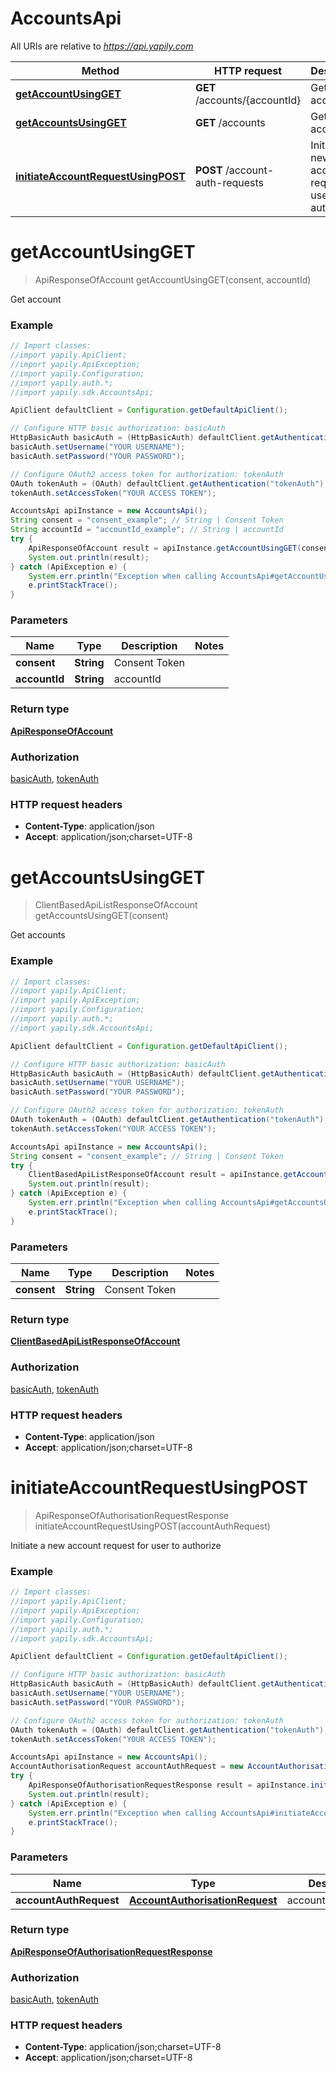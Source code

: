 # AccountsApi

All URIs are relative to *https://api.yapily.com*

Method | HTTP request | Description
------------- | ------------- | -------------
[**getAccountUsingGET**](AccountsApi.md#getAccountUsingGET) | **GET** /accounts/{accountId} | Get account
[**getAccountsUsingGET**](AccountsApi.md#getAccountsUsingGET) | **GET** /accounts | Get accounts
[**initiateAccountRequestUsingPOST**](AccountsApi.md#initiateAccountRequestUsingPOST) | **POST** /account-auth-requests | Initiate a new account request for user to authorize


<a name="getAccountUsingGET"></a>
# **getAccountUsingGET**
> ApiResponseOfAccount getAccountUsingGET(consent, accountId)

Get account

### Example
```java
// Import classes:
//import yapily.ApiClient;
//import yapily.ApiException;
//import yapily.Configuration;
//import yapily.auth.*;
//import yapily.sdk.AccountsApi;

ApiClient defaultClient = Configuration.getDefaultApiClient();

// Configure HTTP basic authorization: basicAuth
HttpBasicAuth basicAuth = (HttpBasicAuth) defaultClient.getAuthentication("basicAuth");
basicAuth.setUsername("YOUR USERNAME");
basicAuth.setPassword("YOUR PASSWORD");

// Configure OAuth2 access token for authorization: tokenAuth
OAuth tokenAuth = (OAuth) defaultClient.getAuthentication("tokenAuth");
tokenAuth.setAccessToken("YOUR ACCESS TOKEN");

AccountsApi apiInstance = new AccountsApi();
String consent = "consent_example"; // String | Consent Token
String accountId = "accountId_example"; // String | accountId
try {
    ApiResponseOfAccount result = apiInstance.getAccountUsingGET(consent, accountId);
    System.out.println(result);
} catch (ApiException e) {
    System.err.println("Exception when calling AccountsApi#getAccountUsingGET");
    e.printStackTrace();
}
```

### Parameters

Name | Type | Description  | Notes
------------- | ------------- | ------------- | -------------
 **consent** | **String**| Consent Token |
 **accountId** | **String**| accountId |

### Return type

[**ApiResponseOfAccount**](ApiResponseOfAccount.md)

### Authorization

[basicAuth](../README.md#basicAuth), [tokenAuth](../README.md#tokenAuth)

### HTTP request headers

 - **Content-Type**: application/json
 - **Accept**: application/json;charset=UTF-8

<a name="getAccountsUsingGET"></a>
# **getAccountsUsingGET**
> ClientBasedApiListResponseOfAccount getAccountsUsingGET(consent)

Get accounts

### Example
```java
// Import classes:
//import yapily.ApiClient;
//import yapily.ApiException;
//import yapily.Configuration;
//import yapily.auth.*;
//import yapily.sdk.AccountsApi;

ApiClient defaultClient = Configuration.getDefaultApiClient();

// Configure HTTP basic authorization: basicAuth
HttpBasicAuth basicAuth = (HttpBasicAuth) defaultClient.getAuthentication("basicAuth");
basicAuth.setUsername("YOUR USERNAME");
basicAuth.setPassword("YOUR PASSWORD");

// Configure OAuth2 access token for authorization: tokenAuth
OAuth tokenAuth = (OAuth) defaultClient.getAuthentication("tokenAuth");
tokenAuth.setAccessToken("YOUR ACCESS TOKEN");

AccountsApi apiInstance = new AccountsApi();
String consent = "consent_example"; // String | Consent Token
try {
    ClientBasedApiListResponseOfAccount result = apiInstance.getAccountsUsingGET(consent);
    System.out.println(result);
} catch (ApiException e) {
    System.err.println("Exception when calling AccountsApi#getAccountsUsingGET");
    e.printStackTrace();
}
```

### Parameters

Name | Type | Description  | Notes
------------- | ------------- | ------------- | -------------
 **consent** | **String**| Consent Token |

### Return type

[**ClientBasedApiListResponseOfAccount**](ClientBasedApiListResponseOfAccount.md)

### Authorization

[basicAuth](../README.md#basicAuth), [tokenAuth](../README.md#tokenAuth)

### HTTP request headers

 - **Content-Type**: application/json
 - **Accept**: application/json;charset=UTF-8

<a name="initiateAccountRequestUsingPOST"></a>
# **initiateAccountRequestUsingPOST**
> ApiResponseOfAuthorisationRequestResponse initiateAccountRequestUsingPOST(accountAuthRequest)

Initiate a new account request for user to authorize

### Example
```java
// Import classes:
//import yapily.ApiClient;
//import yapily.ApiException;
//import yapily.Configuration;
//import yapily.auth.*;
//import yapily.sdk.AccountsApi;

ApiClient defaultClient = Configuration.getDefaultApiClient();

// Configure HTTP basic authorization: basicAuth
HttpBasicAuth basicAuth = (HttpBasicAuth) defaultClient.getAuthentication("basicAuth");
basicAuth.setUsername("YOUR USERNAME");
basicAuth.setPassword("YOUR PASSWORD");

// Configure OAuth2 access token for authorization: tokenAuth
OAuth tokenAuth = (OAuth) defaultClient.getAuthentication("tokenAuth");
tokenAuth.setAccessToken("YOUR ACCESS TOKEN");

AccountsApi apiInstance = new AccountsApi();
AccountAuthorisationRequest accountAuthRequest = new AccountAuthorisationRequest(); // AccountAuthorisationRequest | accountAuthRequest
try {
    ApiResponseOfAuthorisationRequestResponse result = apiInstance.initiateAccountRequestUsingPOST(accountAuthRequest);
    System.out.println(result);
} catch (ApiException e) {
    System.err.println("Exception when calling AccountsApi#initiateAccountRequestUsingPOST");
    e.printStackTrace();
}
```

### Parameters

Name | Type | Description  | Notes
------------- | ------------- | ------------- | -------------
 **accountAuthRequest** | [**AccountAuthorisationRequest**](AccountAuthorisationRequest.md)| accountAuthRequest |

### Return type

[**ApiResponseOfAuthorisationRequestResponse**](ApiResponseOfAuthorisationRequestResponse.md)

### Authorization

[basicAuth](../README.md#basicAuth), [tokenAuth](../README.md#tokenAuth)

### HTTP request headers

 - **Content-Type**: application/json;charset=UTF-8
 - **Accept**: application/json;charset=UTF-8

